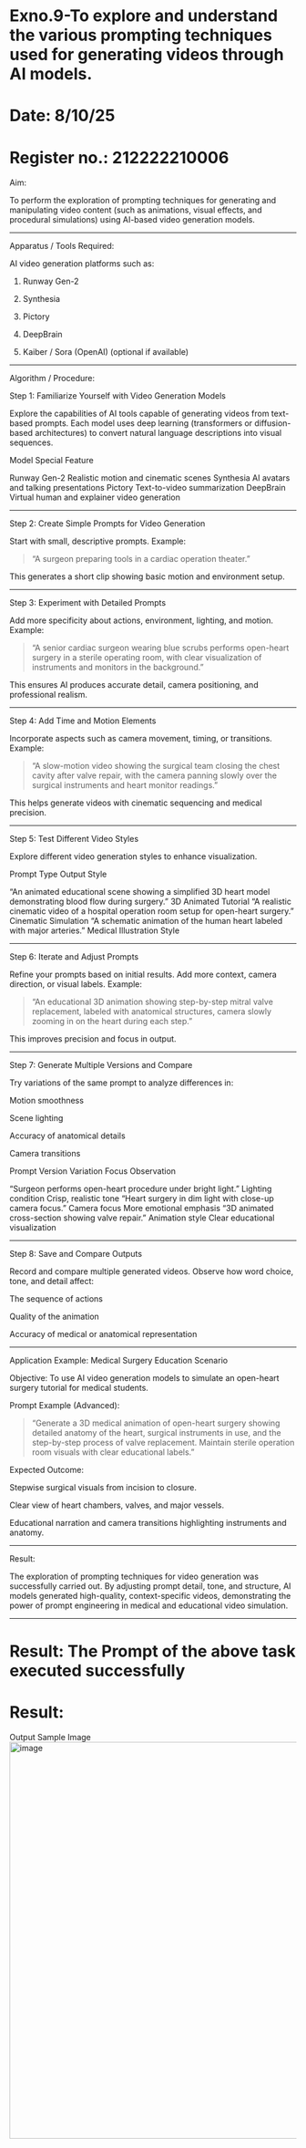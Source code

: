 # Exno.9-To explore and understand the various prompting techniques used for generating videos through AI models. 

# Date: 8/10/25
# Register no.: 212222210006


Aim:

To perform the exploration of prompting techniques for generating and manipulating video content (such as animations, visual effects, and procedural simulations) using AI-based video generation models.


---

Apparatus / Tools Required:

AI video generation platforms such as:

1. Runway Gen-2


2. Synthesia


3. Pictory


4. DeepBrain


5. Kaiber / Sora (OpenAI) (optional if available)





---

Algorithm / Procedure:

Step 1: Familiarize Yourself with Video Generation Models

Explore the capabilities of AI tools capable of generating videos from text-based prompts.
Each model uses deep learning (transformers or diffusion-based architectures) to convert natural language descriptions into visual sequences.

Model	Special Feature

Runway Gen-2	Realistic motion and cinematic scenes
Synthesia	AI avatars and talking presentations
Pictory	Text-to-video summarization
DeepBrain	Virtual human and explainer video generation



---

Step 2: Create Simple Prompts for Video Generation

Start with small, descriptive prompts.
Example:

> “A surgeon preparing tools in a cardiac operation theater.”



This generates a short clip showing basic motion and environment setup.


---

Step 3: Experiment with Detailed Prompts

Add more specificity about actions, environment, lighting, and motion.
Example:

> “A senior cardiac surgeon wearing blue scrubs performs open-heart surgery in a sterile operating room, with clear visualization of instruments and monitors in the background.”



This ensures AI produces accurate detail, camera positioning, and professional realism.


---

Step 4: Add Time and Motion Elements

Incorporate aspects such as camera movement, timing, or transitions.
Example:

> “A slow-motion video showing the surgical team closing the chest cavity after valve repair, with the camera panning slowly over the surgical instruments and heart monitor readings.”



This helps generate videos with cinematic sequencing and medical precision.


---

Step 5: Test Different Video Styles

Explore different video generation styles to enhance visualization.

Prompt Type	Output Style

“An animated educational scene showing a simplified 3D heart model demonstrating blood flow during surgery.”	3D Animated Tutorial
“A realistic cinematic video of a hospital operation room setup for open-heart surgery.”	Cinematic Simulation
“A schematic animation of the human heart labeled with major arteries.”	Medical Illustration Style



---

Step 6: Iterate and Adjust Prompts

Refine your prompts based on initial results. Add more context, camera direction, or visual labels.
Example:

> “An educational 3D animation showing step-by-step mitral valve replacement, labeled with anatomical structures, camera slowly zooming in on the heart during each step.”



This improves precision and focus in output.


---

Step 7: Generate Multiple Versions and Compare

Try variations of the same prompt to analyze differences in:

Motion smoothness

Scene lighting

Accuracy of anatomical details

Camera transitions


Prompt Version	Variation Focus	Observation

“Surgeon performs open-heart procedure under bright light.”	Lighting condition	Crisp, realistic tone
“Heart surgery in dim light with close-up camera focus.”	Camera focus	More emotional emphasis
“3D animated cross-section showing valve repair.”	Animation style	Clear educational visualization



---

Step 8: Save and Compare Outputs

Record and compare multiple generated videos.
Observe how word choice, tone, and detail affect:

The sequence of actions

Quality of the animation

Accuracy of medical or anatomical representation



---

Application Example: Medical Surgery Education Scenario

Objective:
To use AI video generation models to simulate an open-heart surgery tutorial for medical students.

Prompt Example (Advanced):

> “Generate a 3D medical animation of open-heart surgery showing detailed anatomy of the heart, surgical instruments in use, and the step-by-step process of valve replacement. Maintain sterile operation room visuals with clear educational labels.”



Expected Outcome:

Stepwise surgical visuals from incision to closure.

Clear view of heart chambers, valves, and major vessels.

Educational narration and camera transitions highlighting instruments and anatomy.



---

Result:

The exploration of prompting techniques for video generation was successfully carried out.
By adjusting prompt detail, tone, and structure, AI models generated high-quality, context-specific videos, demonstrating the power of prompt engineering in medical and educational video simulation.


---


# Result: The Prompt of the above task executed successfully





# Result:

Output Sample Image 
<img width="690" height="696" alt="image" src="https://github.com/user-attachments/assets/590c4fd0-0dd1-40dc-acce-c0fdaf094d3a" />



